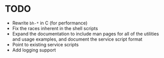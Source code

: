# TODO

- Rewrite `bh-*` in C (for performance)
- Fix the races inherent in the shell scripts
- Expand the documentation to include man pages for all of the utilities and
  usage examples, and document the service script format
- Point to existing service scripts
- Add logging support

